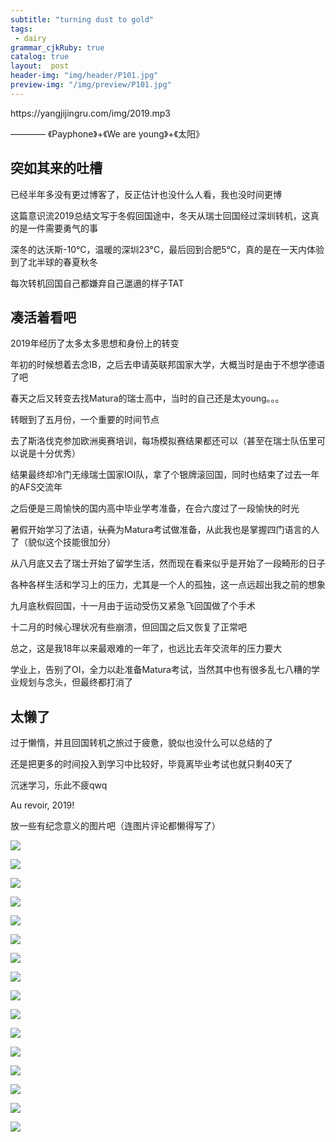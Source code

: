 ```yaml
---
subtitle: "turning dust to gold"
tags: 
 - dairy
grammar_cjkRuby: true
catalog: true
layout:  post
header-img: "img/header/P101.jpg"
preview-img: "/img/preview/P101.jpg"
---
```


<p>https://yangjijingru.com/img/2019.mp3</p>

———— 《Payphone》+《We are young》+《太阳》

## 突如其来的吐槽

已经半年多没有更过博客了，反正估计也没什么人看，我也没时间更博

这篇意识流2019总结文写于冬假回国途中，冬天从瑞士回国经过深圳转机，这真的是一件需要勇气的事

深冬的达沃斯-10°C，温暖的深圳23°C，最后回到合肥5°C，真的是在一天内体验到了北半球的春夏秋冬

每次转机回国自己都嫌弃自己邋遢的样子TAT

## 凑活着看吧

2019年经历了太多太多思想和身份上的转变

年初的时候想着去念IB，之后去申请英联邦国家大学，大概当时是由于不想学德语了吧

春天之后又转变去找Matura的瑞士高中，当时的自己还是太young。。。

转眼到了五月份，一个重要的时间节点

去了斯洛伐克参加欧洲奥赛培训，每场模拟赛结果都还可以（甚至在瑞士队伍里可以说是十分优秀）

结果最终却冷门无缘瑞士国家IOI队，拿了个银牌滚回国，同时也结束了过去一年的AFS交流年

之后便是三周愉快的国内高中毕业学考准备，在合六度过了一段愉快的时光

暑假开始学习了法语，~~认真~~为Matura考试做准备，从此我也是掌握四门语言的人了（貌似这个技能很加分）

从八月底又去了瑞士开始了留学生活，然而现在看来似乎是开始了一段畸形的日子

各种各样生活和学习上的压力，尤其是一个人的孤独，这一点远超出我之前的想象

九月底秋假回国，十一月由于运动受伤又紧急飞回国做了个手术

十二月的时候心理状况有些崩溃，但回国之后又恢复了正常吧

总之，这是我18年以来最艰难的一年了，也远比去年交流年的压力要大

学业上，告别了OI，全力以赴准备Matura考试，当然其中也有很多乱七八糟的学业规划与念头，但最终都打消了

## 太懒了

过于懒惰，并且回国转机之旅过于疲惫，貌似也没什么可以总结的了

还是把更多的时间投入到学习中比较好，毕竟离毕业考试也就只剩40天了

沉迷学习，乐此不疲qwq

Au revoir, 2019!

放一些有纪念意义的图片吧（连图片评论都懒得写了）

![](https://yangjijingru.com/img/2019/1.jpg)

![](https://yangjijingru.com/img/2019/2.jpg)

![](https://yangjijingru.com/img/2019/3.jpg)

![](https://yangjijingru.com/img/2019/4.jpg)

![](https://yangjijingru.com/img/2019/5.jpg)

![](https://yangjijingru.com/img/2019/6.jpg)

![](https://yangjijingru.com/img/2019/7.jpg)

![](https://yangjijingru.com/img/2019/8.jpg)

![](https://yangjijingru.com/img/2019/9.jpg)

![](https://yangjijingru.com/img/2019/10.jpg)

![](https://yangjijingru.com/img/2019/11.jpg)

![](https://yangjijingru.com/img/2019/12.jpg)

![](https://yangjijingru.com/img/2019/13.jpg)

![](https://yangjijingru.com/img/2019/14.jpg)

![](https://yangjijingru.com/img/2019/15.jpg)

![](https://yangjijingru.com/img/2019/16.jpg)